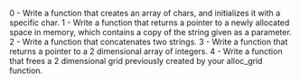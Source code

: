 0 - Write a function that creates an array of chars, and initializes it with a specific char.
1 - Write a function that returns a pointer to a newly allocated space in memory, which contains a copy of the string given as a parameter.
2 - Write a function that concatenates two strings.
3 - Write a function that returns a pointer to a 2 dimensional array of integers.
4 - Write a function that frees a 2 dimensional grid previously created by your alloc_grid function.